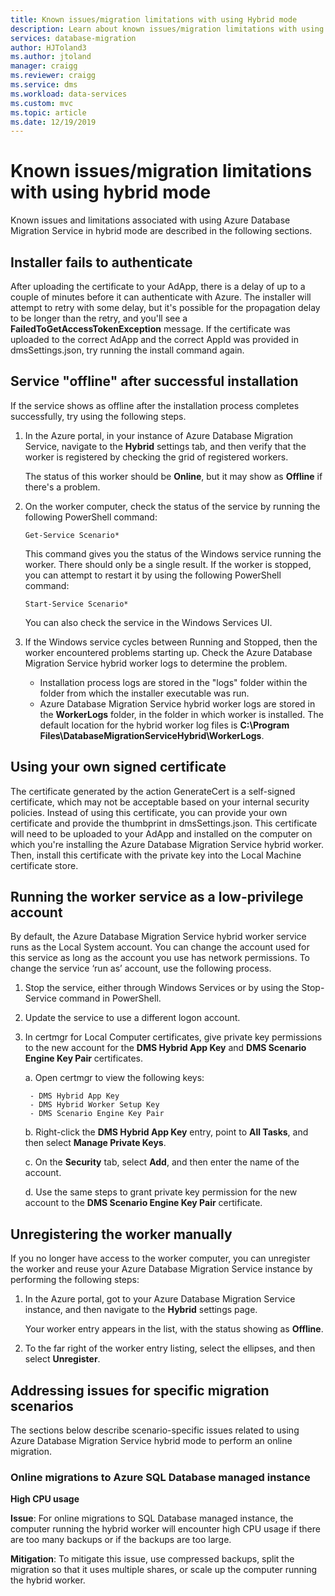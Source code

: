 ```yaml
---
title: Known issues/migration limitations with using Hybrid mode
description: Learn about known issues/migration limitations with using Azure Database Migration Service in hybrid mode.
services: database-migration
author: HJToland3
ms.author: jtoland
manager: craigg
ms.reviewer: craigg
ms.service: dms
ms.workload: data-services
ms.custom: mvc
ms.topic: article
ms.date: 12/19/2019
---
```


# Known issues/migration limitations with using hybrid mode

Known issues and limitations associated with using Azure Database Migration Service in hybrid mode are described in the following sections.

## Installer fails to authenticate

After uploading the certificate to your AdApp, there is a delay of up to a couple of minutes before it can authenticate with Azure. The installer will attempt to retry with some delay, but it's possible for the propagation delay to be longer than the retry, and you'll see a **FailedToGetAccessTokenException** message. If the certificate was uploaded to the correct AdApp and the correct AppId was provided in dmsSettings.json, try running the install command again.

## Service "offline" after successful installation

If the service shows as offline after the installation process completes successfully, try using the following steps.

1. In the Azure portal, in your instance of Azure Database Migration Service, navigate to the **Hybrid** settings tab, and then verify that the worker is registered by checking the grid of registered workers.

    The status of this worker should be **Online**, but it may show as **Offline** if there's a problem.

2. On the worker computer, check the status of the service by running the following PowerShell command:

    ```
    Get-Service Scenario*
    ```

    This command gives you the status of the Windows service running the worker. There should only be a single result. If the worker is stopped, you can attempt to restart it by using the following PowerShell command:

    ```
    Start-Service Scenario*
    ```

    You can also check the service in the Windows Services UI.

3. If the Windows service cycles between Running and Stopped, then the worker encountered problems starting up. Check the Azure Database Migration Service hybrid worker logs to determine the problem.

    - Installation process logs are stored in the "logs" folder within the folder from which the installer executable was run.
    - Azure Database Migration Service hybrid worker logs are stored in the **WorkerLogs** folder, in the folder in which worker is installed. The default location for the hybrid worker log files is **C:\Program Files\DatabaseMigrationServiceHybrid\WorkerLogs**.

## Using your own signed certificate

The certificate generated by the action GenerateCert is a self-signed certificate, which may not be acceptable based on your internal security policies. Instead of using this certificate, you can provide your own certificate and provide the thumbprint in dmsSettings.json. This certificate will need to be uploaded to your AdApp and installed on the computer on which you're installing the Azure Database Migration Service hybrid worker. Then, install this certificate with the private key into the Local Machine certificate store.

## Running the worker service as a low-privilege account

By default, the Azure Database Migration Service hybrid worker service runs as the Local System account. You can change the account used for this service as long as the account you use has network permissions. To change the service ‘run as’ account, use the following process.

1. Stop the service, either through Windows Services or by using the Stop-Service command in PowerShell.

2. Update the service to use a different logon account.

3. In certmgr for Local Computer certificates, give private key permissions to the new account for the **DMS Hybrid App Key** and **DMS Scenario Engine Key Pair** certificates.

    a. Open certmgr to view the following keys:
    
        - DMS Hybrid App Key
        - DMS Hybrid Worker Setup Key
        - DMS Scenario Engine Key Pair

    b. Right-click the **DMS Hybrid App Key** entry, point to **All Tasks**, and then select **Manage Private Keys**.

    c. On the **Security** tab, select **Add**, and then enter the name of the account.

    d. Use the same steps to grant private key permission for the new account to the **DMS Scenario Engine Key Pair** certificate.

## Unregistering the worker manually

If you no longer have access to the worker computer, you can unregister the worker and reuse your Azure Database Migration Service instance by performing the following steps:

1. In the Azure portal, got to your Azure Database Migration Service instance, and then navigate to the **Hybrid** settings page.

   Your worker entry appears in the list, with the status showing as **Offline**.

2. To the far right of the worker entry listing, select the ellipses, and then select **Unregister**.

## Addressing issues for specific migration scenarios

The sections below describe scenario-specific issues related to using Azure Database Migration Service hybrid mode to perform an online migration.

### Online migrations to Azure SQL Database managed instance

**High CPU usage**

**Issue**: For online migrations to SQL Database managed instance, the computer running the hybrid worker will encounter high CPU usage if there are too many backups or if the backups are too large.

**Mitigation**: To mitigate this issue, use compressed backups, split the migration so that it uses multiple shares, or scale up the computer running the hybrid worker.
